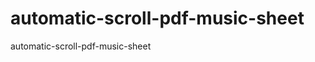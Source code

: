 automatic-scroll-pdf-music-sheet
================================

automatic-scroll-pdf-music-sheet
